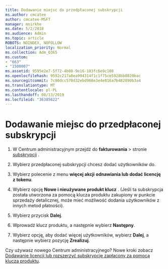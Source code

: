 ```yaml
---
title: Dodawanie miejsc do przedpłaconej subskrypcji
ms.author: cmcatee
author: cmcatee-MSFT
manager: mnirkhe
ms.date: 5/2/2018
ms.audience: Admin
ms.topic: article
ROBOTS: NOINDEX, NOFOLLOW
localization_priority: Normal
ms.collection: Adm_O365
ms.custom:
- "663"
- "1500007"
ms.assetid: 9595e2e7-5f72-4b08-9e16-183fc6e9c108
ms.openlocfilehash: 9592c217a8ea994314f1c1f75ce5928bb8020bac
ms.sourcegitcommit: 7c90dcc570d32ebd968e3e4e816a7b482890b3a4
ms.translationtype: MT
ms.contentlocale: pl-PL
ms.lasthandoff: 08/13/2019
ms.locfileid: "36385622"
---
```

# <a name="add-seats-to-a-prepaid-subscription"></a>Dodawanie miejsc do przedpłaconej subskrypcji

1. W Centrum administracyjnym przejdź do **fakturowania** \> stronie [subskrypcji](https://go.microsoft.com/fwlink/p/?linkid=842054) .

2. Wybierz przedpłaconej subskrypcji chcesz dodać użytkowników do.

3. Wybierz polecenie z menu **więcej akcji** **odnawiania lub dodać licencję z tokenu**.

4. Wybierz opcję **Nowe i nieużywane produkt klucz** . (Jeśli ta subskrypcja została utworzona za pomocą klucza produktu zakupiony w punkcie sprzedaży detalicznej, może mieć możliwość dodania użytkowników z innych metod płatności).

5. Wybierz przycisk **Dalej**.

6. Wprowadź klucz produktu, a następnie wybierz **Następny**.

7. Wybierz opcję, aby dodać więcej użytkowników, wybierz **Dalej**, a następnie wybierz pozycję **Zrealizuj**.

Czy używasz nowego Centrum administracyjnego? Nowe kroki zobacz [Dodawanie licencji lub rozszerzyć subskrypcję zapłacony za pomocą klucza produktu](https://docs.microsoft.com/en-us/office365/admin/misc/add-licenses-using-product-key).